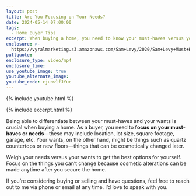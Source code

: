 ```yaml
---
layout: post
title: Are You Focusing on Your Needs?
date: 2024-05-14 07:00:00
tags:
  - Home Buyer Tips
excerpt: When buying a home, you need to know your must-haves versus your wants.
enclosure: >-
  https://vyralmarketing.s3.amazonaws.com/Sam+Levy/2020/Sam+Levy+Must+Haves+vs+Wants+4.mp4
pullquote:
enclosure_type: video/mp4
enclosure_time:
use_youtube_image: true
youtube_alternate_image:
youtube_code: cjunwlfJYuc
---
```

{% include youtube.html %}

{% include excerpt.html %}

Being able to differentiate between your must-haves and your wants is crucial when buying a home. As a buyer, you need to **focus on your must-haves or needs**—these may include location, lot size, square footage, garage, etc. Your wants, on the other hand, might be things such as quartz countertops or new floors—things that can be cosmetically changed later.

Weigh your needs versus your wants to get the best options for yourself. Focus on the things you can’t change because cosmetic alterations can be made anytime after you secure the home.

If you’re considering buying or selling and have questions, feel free to reach out to me via phone or email at any time. I’d love to speak with you.
